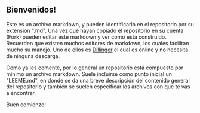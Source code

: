 ## Bienvenidos!

Este es un archivo markdown, y pueden identificarlo en el repositorio por su extensión ".md".
Una vez que hayan copiado el repositorio en su cuenta (Fork) pueden editar este markdown y ver como está construido.
Recuerden que existen muchos editores de markdown, los cuales facilitan mucho su manejo. Uno de ellos es [Dillinger](http://dillinger.io/) el cual es online y no necesita de ninguna descarga.

Como ya les comenté, por lo general un repositorio está compuesto por mínimo un archivo markdown.
Suele incluirse como punto inicial un "LEEME.md", en donde se da una breve descripción del contenido general del repositorio y también se suelen especificar los archivos con que te vas a encontrar.


Buen comienzo!
